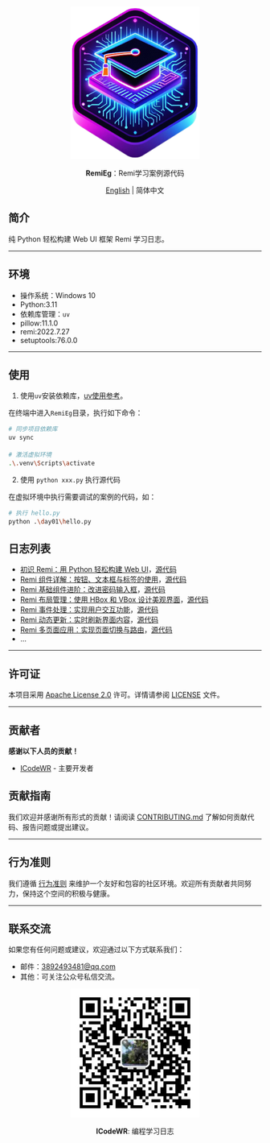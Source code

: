 <div align="center">
  <img src="../../assets/logo.png" width=256></img>
<p><strong>RemiEg</strong>：Remi学习案例源代码</p>

[English](README.md) | 简体中文
</div>


## 简介

纯 Python 轻松构建 Web UI 框架 Remi 学习日志。

---

## 环境

- 操作系统：Windows 10
- Python:3.11
- 依赖库管理：`uv`
- pillow:11.1.0
- remi:2022.7.27
- setuptools:76.0.0

---


## 使用

1. 使用`uv`安装依赖库，[uv使用参考](https://mp.weixin.qq.com/s/ntCupZohe9TDpmDBo3MsYg)。

在终端中进入`RemiEg`目录，执行如下命令：

```bash
# 同步项目依赖库
uv sync

# 激活虚拟环境
.\.venv\Scripts\activate
```

2. 使用 `python xxx.py` 执行源代码

在虚拟环境中执行需要调试的案例的代码，如：

```bash
# 执行 hello.py
python .\day01\hello.py
```

## 日志列表  

- [初识 Remi：用 Python 轻松构建 Web UI](https://www.toutiao.com/article/7482376566506193462/)，[源代码](./day01/hello.py)  
- [Remi 组件详解：按钮、文本框与标签的使用](https://www.toutiao.com/article/7482761128204927515/)，[源代码](./day02/login_app.py)  
- [Remi 基础组件进阶：改进密码输入框](https://www.toutiao.com/article/7482771421110731273/)，[源代码](./day02/login_app2.py)  
- [Remi 布局管理：使用 HBox 和 VBox 设计美观界面](https://www.toutiao.com/article/7483318595326345754/)，[源代码](./day03/user_form_app.py)  
- [Remi 事件处理：实现用户交互功能](https://www.toutiao.com/article/7483863133224698420/)，[源代码](./day04/calculator_app.py)  
- [Remi 动态更新：实时刷新界面内容](https://www.toutiao.com/article/7484272548406968866/)，[源代码](./day05/progress_bar_app.py)  
- [Remi 多页面应用：实现页面切换与路由](https://www.toutiao.com/article/7485034166980002355/)，[源代码](./day06/multi_page_app.py)  
- ...

---

## 许可证
本项目采用 [Apache License 2.0](LICENSE) 许可。详情请参阅 [LICENSE](LICENSE) 文件。

---

## 贡献者
**感谢以下人员的贡献！**
- [ICodeWR](https://gitcode.com/ICodeWR) - 主要开发者

## 贡献指南
我们欢迎并感谢所有形式的贡献！请阅读 [CONTRIBUTING.md](../../CONTRIBUTING.md) 了解如何贡献代码、报告问题或提出建议。

---

## 行为准则
我们遵循 [行为准则](../../CODE_OF_CONDUCT.md) 来维护一个友好和包容的社区环境。欢迎所有贡献者共同努力，保持这个空间的积极与健康。

---

## 联系交流
如果您有任何问题或建议，欢迎通过以下方式联系我们：
- 邮件：3892493481@qq.com
- 其他：可关注公众号私信交流。

<div align="center">
  <img src="../../assets/ICodeWR.jpg" width=256></img>
  <p><strong>ICodeWR</strong>: 编程学习日志 </p>
</div>
